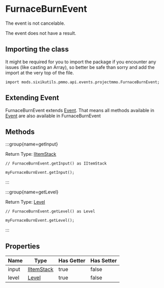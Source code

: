 # FurnaceBurnEvent

The event is not cancelable.

The event does not have a result.

## Importing the class

It might be required for you to import the package if you encounter any issues (like casting an Array), so better be safe than sorry and add the import at the very top of the file.
```zenscript
import mods.sixikutils.pmmo.api.events.projectmmo.FurnaceBurnEvent;
```


## Extending Event

FurnaceBurnEvent extends [Event](/forge/api/event/Event). That means all methods available in [Event](/forge/api/event/Event) are also available in FurnaceBurnEvent

## Methods

:::group{name=getInput}

Return Type: [IItemStack](/vanilla/api/item/IItemStack)

```zenscript
// FurnaceBurnEvent.getInput() as IItemStack

myFurnaceBurnEvent.getInput();
```

:::

:::group{name=getLevel}

Return Type: [Level](/vanilla/api/world/Level)

```zenscript
// FurnaceBurnEvent.getLevel() as Level

myFurnaceBurnEvent.getLevel();
```

:::


## Properties

| Name  |                    Type                    | Has Getter | Has Setter |
|-------|--------------------------------------------|------------|------------|
| input | [IItemStack](/vanilla/api/item/IItemStack) | true       | false      |
| level | [Level](/vanilla/api/world/Level)          | true       | false      |

